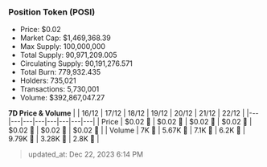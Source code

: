 
  ### Position Token (POSI)
  - Price: $0.02
  - Market Cap: $1,469,368.39
  - Max Supply: 100,000,000
  - Total Supply: 90,971,209.005
  - Circulating Supply: 90,191,276.571
  - Total Burn: 779,932.435
  - Holders: 735,021
  - Transactions: 5,730,001
  - Volume: $392,867,047.27

  **7D Price & Volume**
  | | 16&#x2F;12 | 17&#x2F;12 | 18&#x2F;12 | 19&#x2F;12 | 20&#x2F;12 | 21&#x2F;12 | 22&#x2F;12 |
  |---|---|---|---|---|---|---|---|
  | Price | $0.02 🚀 | $0.02 🔻 | $0.02 🔻 | $0.02 🚀 | $0.02 🔻 | $0.02 🚀 | $0.02 🔻 |
  | Volume | 7K 🚀 | 5.67K 🔻 | 7.1K 🚀 | 6.2K 🔻 | 9.79K 🚀 | 3.28K 🔻 | 2.8K 🔻 |

  > updated_at: Dec 22, 2023 6:14 PM
